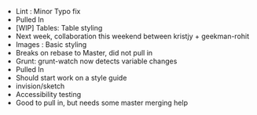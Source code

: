 * Lint : Minor Typo fix
 * Pulled In
* [WIP] Tables: Table styling
 * Next week, collaboration this weekend between kristjy + geekman-rohit
* Images : Basic styling
 * Breaks on rebase to Master, did not pull in
* Grunt: grunt-watch now detects variable changes
 * Pulled In
* Should start work on a style guide
 * invision/sketch
* Accessibility testing
 * Good to pull in, but needs some master merging help
